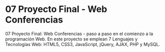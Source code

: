 # 07 Proyecto Final - Web Conferencias

07 Proyecto Final: Web Conferencias - paso a paso en el comienzo a la programación Web. En este proyecto se emplean 7 Lenguajes y Tecnologías Web: HTML5, CSS3, JavaScript, jQuery, AJAX, PHP y MySQL.